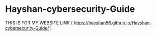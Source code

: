 # Hayshan-cybersecurity-Guide
THIS IS FOR MY WEBSITE LINK ( https://hayshan56.github.io/Hayshan-cybersecurity-Guide/ )

